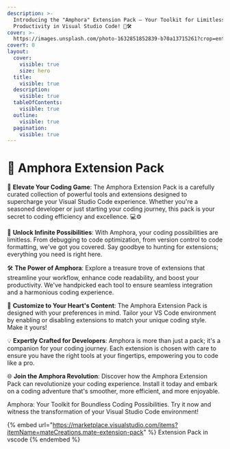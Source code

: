 ```yaml
---
description: >-
  Introducing the "Amphora" Extension Pack – Your Toolkit for Limitless
  Productivity in Visual Studio Code! 🚀🛠️
cover: >-
  https://images.unsplash.com/photo-1632851852839-b70a13715261?crop=entropy&cs=srgb&fm=jpg&ixid=M3wxOTcwMjR8MHwxfHNlYXJjaHwxfHxBbXBob3JhfGVufDB8fHx8MTY5NjMwMzgyOHww&ixlib=rb-4.0.3&q=85
coverY: 0
layout:
  cover:
    visible: true
    size: hero
  title:
    visible: true
  description:
    visible: true
  tableOfContents:
    visible: true
  outline:
    visible: true
  pagination:
    visible: true
---
```


# 🏺 Amphora Extension Pack

🌟 **Elevate Your Coding Game**: The Amphora Extension Pack is a carefully curated collection of powerful tools and extensions designed to supercharge your Visual Studio Code experience. Whether you're a seasoned developer or just starting your coding journey, this pack is your secret to coding efficiency and excellence. 💻⚙️

🚀 **Unlock Infinite Possibilities**: With Amphora, your coding possibilities are limitless. From debugging to code optimization, from version control to code formatting, we've got you covered. Say goodbye to hunting for extensions; everything you need is right here.

🛠️ **The Power of Amphora**: Explore a treasure trove of extensions that streamline your workflow, enhance code readability, and boost your productivity. We've handpicked each tool to ensure seamless integration and a harmonious coding experience.

🚀 **Customize to Your Heart's Content**: The Amphora Extension Pack is designed with your preferences in mind. Tailor your VS Code environment by enabling or disabling extensions to match your unique coding style. Make it yours!

💡 **Expertly Crafted for Developers**: Amphora is more than just a pack; it's a companion for your coding journey. Each extension is chosen with care to ensure you have the right tools at your fingertips, empowering you to code like a pro.

🌐 **Join the Amphora Revolution**: Discover how the Amphora Extension Pack can revolutionize your coding experience. Install it today and embark on a coding adventure that's smoother, more efficient, and more enjoyable.

Amphora: Your Toolkit for Boundless Coding Possibilities. Try it now and witness the transformation of your Visual Studio Code environment!

{% embed url="https://marketplace.visualstudio.com/items?itemName=mateCreations.mate-extension-pack" %}
Extension Pack in vscode
{% endembed %}
